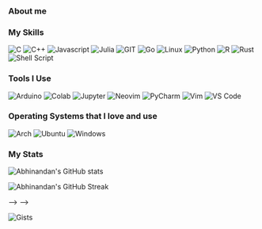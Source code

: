 ### About me


### My Skills
![C](https://img.shields.io/badge/c-%3776AB.svg?style=for-the-badge&logo=c&logoColor=white&color=A8B9CC)
![C++](https://img.shields.io/badge/C%2B%2B-00599C?style=for-the-badge&logo=c%2B%2B&logoColor=white)
![Javascript](https://img.shields.io/badge/javscript-%F7DF1E.svg?style=for-the-badge&logo=javascript&logoColor=black&color=F7DF1E)
![Julia](https://img.shields.io/badge/-Julia-9558B2?style=for-the-badge&logo=julia&logoColor=white)
![GIT](https://img.shields.io/badge/git-%3776AB.svg?style=for-the-badge&logo=git&logoColor=white&color=F05032)
![Go](https://img.shields.io/badge/go-%2300ADD8.svg?style=for-the-badge&logo=go&logoColor=white)
![Linux](https://img.shields.io/badge/linux-%FCC624.svg?style=for-the-badge&logo=linux&logoColor=black&color=FCC624)
![Python](https://img.shields.io/badge/python-%3776AB.svg?style=for-the-badge&logo=python&logoColor=white&color=3776AB)
![R](https://img.shields.io/badge/r-%23276DC3.svg?style=for-the-badge&logo=r&logoColor=white)
![Rust](https://img.shields.io/badge/Rust-000000?style=for-the-badge&logo=rust&logoColor=white)
![Shell Script](https://img.shields.io/badge/Shell_Script-121011?style=for-the-badge&logo=gnu-bash&logoColor=white)



### Tools I Use
![Arduino](https://img.shields.io/badge/Arduino_IDE-00979D?style=for-the-badge&logo=arduino&logoColor=white)
![Colab](https://img.shields.io/badge/Colab-F9AB00?style=for-the-badge&logo=googlecolab&color=525252)
![Jupyter](https://img.shields.io/badge/jupyter-%3776AB.svg?style=for-the-badge&logo=jupyter&logoColor=white&color=F37626)
![Neovim](https://img.shields.io/badge/NeoVim-%2357A143.svg?&style=for-the-badge&logo=neovim&logoColor=white)
![PyCharm](https://img.shields.io/badge/PyCharm-000000.svg?&style=for-the-badge&logo=PyCharm&logoColor=white)
![Vim](https://img.shields.io/badge/VIM-%2311AB00.svg?&style=for-the-badge&logo=vim&logoColor=white)
![VS Code](https://img.shields.io/badge/VS%20Code-007ACC.svg?&style=for-the-badge&logo=visual-studio-code&logoColor=white)


### Operating Systems that I love and use
![Arch](https://img.shields.io/badge/Arch%20Linux-1793D1?logo=arch-linux&logoColor=fff&style=for-the-badge)
![Ubuntu](https://img.shields.io/badge/Ubuntu-E95420?style=for-the-badge&logo=ubuntu&logoColor=white)
![Windows](https://img.shields.io/badge/Windows-0078D6?style=for-the-badge&logo=windows&logoColor=white) <!-- ![Fedora](https://img.shields.io/badge/Fedora-294172?style=for-the-badge&logo=fedora&logoColor=white) -->

### My Stats

![Abhinandan's GitHub stats](https://github-readme-stats.vercel.app/api?username=abhinandanudupa&theme=gruvbox_light&show_icons=true&hide=stars)


![Abhinandan's GitHub Streak](https://github-readme-streak-stats.herokuapp.com/?user=abhinandanudupa&theme=gruvbox-light)


<!-- ### Recent Activity -->
<!-- <!--START_SECTION:activity--> -->
<!--
1. 🗣 Commented on [#2120](https://github.com/WasmEdge/WasmEdge/issues/2120) in [WasmEdge/WasmEdge](https://github.com/WasmEdge/WasmEdge)
2. 🗣 Commented on [#2562](https://github.com/hyperledger-tooling/start-here-hyperledger/issues/2562) in [hyperledger-tooling/start-here-hyperledger](https://github.com/hyperledger-tooling/start-here-hyperledger)
3. 💪 Opened PR [#2121](https://github.com/WasmEdge/WasmEdge/pull/2121) in [WasmEdge/WasmEdge](https://github.com/WasmEdge/WasmEdge)
4. 🗣 Commented on [#2120](https://github.com/WasmEdge/WasmEdge/issues/2120) in [WasmEdge/WasmEdge](https://github.com/WasmEdge/WasmEdge)
5. 💪 Opened PR [#2120](https://github.com/WasmEdge/WasmEdge/pull/2120) in [WasmEdge/WasmEdge](https://github.com/WasmEdge/WasmEdge)
<!--END_SECTION:activity--> -->

![Gists](https://gists-readme.yizack.com/api?user=abhinandanudupa)


<!---

- 👋 Hi, I’m @abhinandanudupa
- 👀 I’m interested in machine learning, ethical hacking and a bit of web dev
- 🌱 I’m currently learning linear ression and nodeJS
- 💞️ I’m looking to collaborate on anything worth-while 

abhinandanudupa/abhinandanudupa is a ✨ special ✨ repository because its `README.md` (this file) appears on your GitHub profile.
You can click the Preview link to take a look at your changes.
--->
